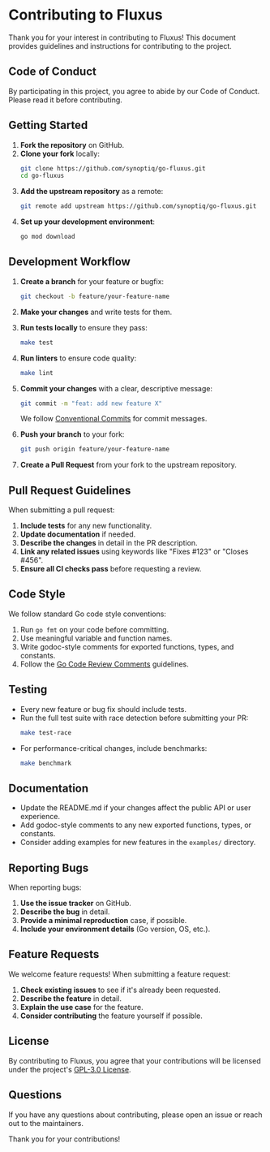 # Contributing to Fluxus

Thank you for your interest in contributing to Fluxus! This document provides guidelines and instructions for contributing to the project.

## Code of Conduct

By participating in this project, you agree to abide by our Code of Conduct. Please read it before contributing.

## Getting Started

1. **Fork the repository** on GitHub.
2. **Clone your fork** locally:
   ```bash
   git clone https://github.com/synoptiq/go-fluxus.git
   cd go-fluxus
   ```
3. **Add the upstream repository** as a remote:
   ```bash
   git remote add upstream https://github.com/synoptiq/go-fluxus.git
   ```
4. **Set up your development environment**:
   ```bash
   go mod download
   ```

## Development Workflow

1. **Create a branch** for your feature or bugfix:
   ```bash
   git checkout -b feature/your-feature-name
   ```

2. **Make your changes** and write tests for them.

3. **Run tests locally** to ensure they pass:
   ```bash
   make test
   ```

4. **Run linters** to ensure code quality:
   ```bash
   make lint
   ```

5. **Commit your changes** with a clear, descriptive message:
   ```bash
   git commit -m "feat: add new feature X"
   ```

   We follow [Conventional Commits](https://www.conventionalcommits.org/) for commit messages.

6. **Push your branch** to your fork:
   ```bash
   git push origin feature/your-feature-name
   ```

7. **Create a Pull Request** from your fork to the upstream repository.

## Pull Request Guidelines

When submitting a pull request:

1. **Include tests** for any new functionality.
2. **Update documentation** if needed.
3. **Describe the changes** in detail in the PR description.
4. **Link any related issues** using keywords like "Fixes #123" or "Closes #456".
5. **Ensure all CI checks pass** before requesting a review.

## Code Style

We follow standard Go code style conventions:

1. Run `go fmt` on your code before committing.
2. Use meaningful variable and function names.
3. Write godoc-style comments for exported functions, types, and constants.
4. Follow the [Go Code Review Comments](https://github.com/golang/go/wiki/CodeReviewComments) guidelines.

## Testing

- Every new feature or bug fix should include tests.
- Run the full test suite with race detection before submitting your PR:
  ```bash
  make test-race
  ```
- For performance-critical changes, include benchmarks:
  ```bash
  make benchmark
  ```

## Documentation

- Update the README.md if your changes affect the public API or user experience.
- Add godoc-style comments to any new exported functions, types, or constants.
- Consider adding examples for new features in the `examples/` directory.

## Reporting Bugs

When reporting bugs:

1. **Use the issue tracker** on GitHub.
2. **Describe the bug** in detail.
3. **Provide a minimal reproduction** case, if possible.
4. **Include your environment details** (Go version, OS, etc.).

## Feature Requests

We welcome feature requests! When submitting a feature request:

1. **Check existing issues** to see if it's already been requested.
2. **Describe the feature** in detail.
3. **Explain the use case** for the feature.
4. **Consider contributing** the feature yourself if possible.

## License

By contributing to Fluxus, you agree that your contributions will be licensed under the project's [GPL-3.0 License](LICENSE).

## Questions

If you have any questions about contributing, please open an issue or reach out to the maintainers.

Thank you for your contributions!